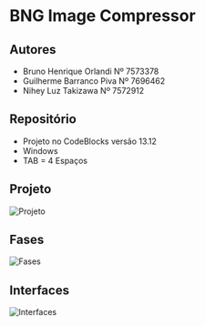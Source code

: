 ﻿BNG Image Compressor
=====================

Autores
-----------
- Bruno Henrique Orlandi		Nº 7573378
- Guilherme Barranco Piva		Nº 7696462
- Nihey Luz Takizawa			Nº 7572912


Repositório
-------------

- Projeto no CodeBlocks versão 13.12
- Windows
- TAB = 4 Espaços

Projeto
---------
![Projeto](https://dl.dropboxusercontent.com/s/k9ydolezy7dji1g/Projeto.png "Projeto")

Fases
-----------
![Fases](https://dl.dropboxusercontent.com/s/45drnqtaojjqqei/Fases.png "Fases")

Interfaces
-----------
![Interfaces](https://dl.dropboxusercontent.com/s/46r2wf276wl3mam/Interfaces.png "Interfaces")

